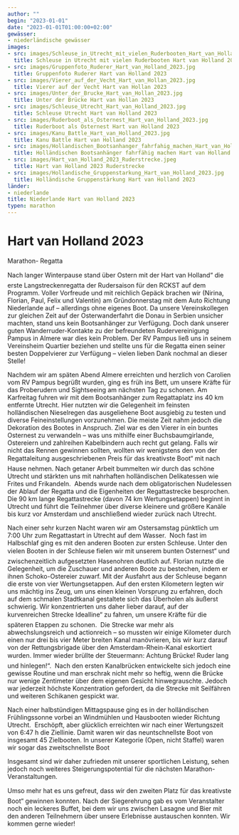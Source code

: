 ```yaml
---
author: ""
begin: "2023-01-01"
date: "2023-01-01T01:00:00+02:00"
gewässer:
- niederländische gewässer
images:
- src: images/Schleuse_in_Utrecht_mit_vielen_Ruderbooten_Hart_van_Holland_2023.jpg
  title: Schleuse in Utrecht mit vielen Ruderbooten Hart van Holland 2023
- src: images/Gruppenfoto_Ruderer_Hart_van_Holland_2023.jpg
  title: Gruppenfoto Ruderer Hart van Holland 2023
- src: images/Vierer_auf_der_Vecht_Hart_van_Hollan_2023.jpg
  title: Vierer auf der Vecht Hart van Hollan 2023
- src: images/Unter_der_Brucke_Hart_van_Hollan_2023.jpg
  title: Unter der Brücke Hart van Hollan 2023
- src: images/Schleuse_Utrecht_Hart_van_Holland_2023.jpg
  title: Schleuse Utrecht Hart van Holland 2023
- src: images/Ruderboot_als_Osternest_Hart_van_Holland_2023.jpg
  title: Ruderboot als Osternest Hart van Holland 2023
- src: images/Kanu_Battle_Hart_van_Holland_2023.jpg
  title: Kanu Battle Hart van Holland 2023
- src: images/Hollandischen_Bootsanhanger_fahrfahig_machen_Hart_van_Holland_2023.jpg
  title: Holländischen Bootsanhänger fahrfähig machen Hart van Holland 2023
- src: images/Hart_van_Holland_2023_Ruderstrecke.jpeg
  title: Hart van Holland 2023 Ruderstrecke
- src: images/Hollandische_Gruppenstarkung_Hart_van_Holland_2023.jpg
  title: Holländische Gruppenstärkung Hart van Holland 2023
länder:
- niederlande
title: Niederlande Hart van Holland 2023
typen: marathon
---
```




# Hart van Holland 2023


Marathon- Regatta

Nach langer Winterpause stand über Ostern mit der Hart van Holland“ die erste Langstreckenregatta der Rudersaison für den RCKST auf dem Programm. Voller Vorfreude und mit reichlich Gepäck brachen wir (Nirina, Florian, Paul, Felix und Valentin) am Gründonnerstag mit dem Auto Richtung Niederlande auf – allerdings ohne eigenes Boot. Da unsere Vereinskollegen zur gleichen Zeit auf der Osterwanderfahrt die Donau in Serbien unsicher machten, stand uns kein Bootsanhänger zur Verfügung. Doch dank unserer guten Wanderruder-Kontakte zu der befreundeten Rudervereinigung Pampus in Almere war dies kein Problem. Der RV Pampus ließ uns in seinem Vereinsheim Quartier beziehen und stellte uns für die Regatta einen seiner besten Doppelvierer zur Verfügung – vielen lieben Dank nochmal an dieser Stelle!

Nachdem wir am späten Abend Almere erreichten und herzlich von Carolien vom RV Pampus begrüßt wurden, ging es früh ins Bett, um unsere Kräfte für das Proberudern und Sightseeing am nächsten Tag zu schonen. Am Karfreitag fuhren wir mit dem Bootsanhänger zum Regattaplatz ins 40 km entfernte Utrecht. Hier nutzten wir die Gelegenheit im feinsten holländischen Nieselregen das ausgeliehene Boot ausgiebig zu testen und diverse Feineinstellungen vorzunehmen. Die meiste Zeit nahm jedoch die Dekoration des Bootes in Anspruch. Ziel war es den Vierer in ein buntes Osternest zu verwandeln – was uns mithilfe einer Buchsbaumgirlande, Ostereiern und zahlreihen Kabelbindern auch recht gut gelang. Falls wir nicht das Rennen gewinnen sollten, wollten wir wenigstens den von der Regattaleitung ausgeschriebenen Preis für das kreativste Boot“ mit nach Hause nehmen. Nach getaner Arbeit bummelten wir durch das schöne Utrecht und stärkten uns mit nahrhaften holländischen Delikatessen wie Frites und Frikandeln.  Abends wurde nach dem obligatorischen Nudelessen der Ablauf der Regatta und die Eigenheiten der Regattastrecke besprochen. Die 90 km lange Regattastrecke (davon 74 km Wertungsetappen) beginnt in Utrecht und führt die Teilnehmer über diverse kleinere und größere Kanäle bis kurz vor Amsterdam und anschließend wieder zurück nach Utrecht.

Nach einer sehr kurzen Nacht waren wir am Ostersamstag pünktlich um 7:00 Uhr zum Regattastart in Utrecht auf dem Wasser.  Noch fast im Halbschlaf ging es mit den anderen Booten zur ersten Schleuse. Unter den vielen Booten in der Schleuse fielen wir mit unserem bunten Osternest“ und zwischenzeitlich aufgesetzten Hasenohren deutlich auf. Florian nutzte die Gelegenheit, um die Zuschauer und anderen Boote zu bestechen, indem er ihnen Schoko-Ostereier zuwarf. Mit der Ausfahrt aus der Schleuse begann die erste von vier Wertungsetappen. Auf den ersten Kilometern legten wir uns mächtig ins Zeug, um uns einen kleinen Vorsprung zu erfahren, doch auf dem schmalen Stadtkanal gestaltete sich das Überholen als äußerst schwierig. Wir konzentrierten uns daher lieber darauf, auf der kurvenreichen Strecke Idealline“ zu fahren, um unsere Kräfte für die späteren Etappen zu schonen.  Die Strecke war mehr als abwechslungsreich und actionreich – so mussten wir einige Kilometer durch einen nur drei bis vier Meter breiten Kanal manövrieren, bis wir kurz darauf von der Rettungsbrigade über den Amsterdam-Rhein-Kanal eskortiert wurden. Immer wieder brüllte der Steuermann: Achtung Brücke! Ruder lang und hinlegen!“.  Nach den ersten Kanalbrücken entwickelte sich jedoch eine gewisse Routine und man erschrak nicht mehr so heftig, wenn die Brücke nur wenige Zentimeter über dem eigenen Gesicht hinwegrauschte. Jedoch war jederzeit höchste Konzentration gefordert, da die Strecke mit Seilfähren und weiteren Schikanen gespickt war.

Nach einer halbstündigen Mittagspause ging es in der holländischen Frühlingssonne vorbei an Windmühlen und Hausbooten wieder Richtung Utrecht.  Erschöpft, aber glücklich erreichten wir nach einer Wertungszeit von 6:47 h die Ziellinie. Damit waren wir das neuntschnellste Boot von insgesamt 45 Zielbooten. In unserer Kategorie (Open, nicht Staffel) waren wir sogar das zweitschnellste Boot

Insgesamt sind wir daher zufrieden mit unserer sportlichen Leistung, sehen jedoch noch weiteres Steigerungspotential für die nächsten Marathon-Veranstaltungen.

Umso mehr hat es uns gefreut, dass wir den zweiten Platz für das kreativste Boot“ gewinnen konnten. Nach der Siegerehrung gab es vom Veranstalter noch ein leckeres Buffet, bei dem wir uns zwischen Lasagne und Bier mit den anderen Teilnehmern über unsere Erlebnisse austauschen konnten. Wir kommen gerne wieder!
